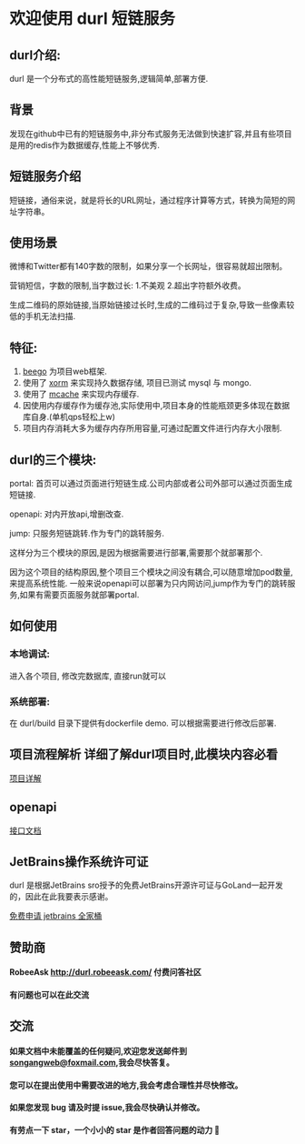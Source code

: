 # 欢迎使用 durl 短链服务



## durl介绍:
durl 是一个分布式的高性能短链服务,逻辑简单,部署方便.

## 背景
发现在github中已有的短链服务中,非分布式服务无法做到快速扩容,并且有些项目是用的redis作为数据缓存,性能上不够优秀.

## 短链服务介绍
短链接，通俗来说，就是将长的URL网址，通过程序计算等方式，转换为简短的网址字符串。

## 使用场景
微博和Twitter都有140字数的限制，如果分享一个长网址，很容易就超出限制。

营销短信，字数的限制,当字数过长: 1.不美观 2.超出字符额外收费。

生成二维码的原始链接,当原始链接过长时,生成的二维码过于复杂,导致一些像素较低的手机无法扫描.

## 特征:
1. [beego](https://github.com/beego/beego) 为项目web框架.
2. 使用了 [xorm](https://github.com/xormplus/xorm) 来实现持久数据存储, 项目已测试 mysql 与 mongo.
3. 使用了 [mcache](https://github.com/songangweb/mcache) 来实现内存缓存.
4. 因使用内存缓存作为缓存池,实际使用中,项目本身的性能瓶颈更多体现在数据库自身.(单机qps轻松上w)
5. 项目内存消耗大多为缓存内存所用容量,可通过配置文件进行内存大小限制.

## durl的三个模块:

portal: 首页可以通过页面进行短链生成.公司内部或者公司外部可以通过页面生成短链接.

openapi: 对内开放api,增删改查.

jump: 只服务短链跳转.作为专门的跳转服务.

这样分为三个模块的原因,是因为根据需要进行部署,需要那个就部署那个.

因为这个项目的结构原因,整个项目三个模块之间没有耦合,可以随意增加pod数量,来提高系统性能.
一般来说openapi可以部署为只内网访问,jump作为专门的跳转服务,如果有需要页面服务就部署portal.


## 如何使用

### 本地调试:
进入各个项目, 修改完数据库, 直接run就可以

### 系统部署:
在 durl/build 目录下提供有dockerfile demo. 可以根据需要进行修改后部署.


## 项目流程解析   详细了解durl项目时,此模块内容必看

[项目详解](https://github.com/songangweb/durl/wiki/Explain)

[comment]: <> ([项目目录结构]&#40;https://github.com/songangweb/durl/wiki/Directory&#41;)

[comment]: <> ([配置文件详解]&#40;https://github.com/songangweb/durl/wiki/Explain&#41;)

## openapi

[接口文档](https://github.com/songangweb/durl/wiki/OpenApi)


## JetBrains操作系统许可证

durl 是根据JetBrains sro授予的免费JetBrains开源许可证与GoLand一起开发的，因此在此我要表示感谢。

[免费申请 jetbrains 全家桶](https://zhuanlan.zhihu.com/p/264139984?utm_source=wechat_session)

## 赞助商
#### RobeeAsk http://durl.robeeask.com/  付费问答社区
#### 有问题也可以在此交流

## 交流
#### 如果文档中未能覆盖的任何疑问,欢迎您发送邮件到<songangweb@foxmail.com>,我会尽快答复。
#### 您可以在提出使用中需要改进的地方,我会考虑合理性并尽快修改。
#### 如果您发现 bug 请及时提 issue,我会尽快确认并修改。
#### 有劳点一下 star，一个小小的 star 是作者回答问题的动力 🤝
